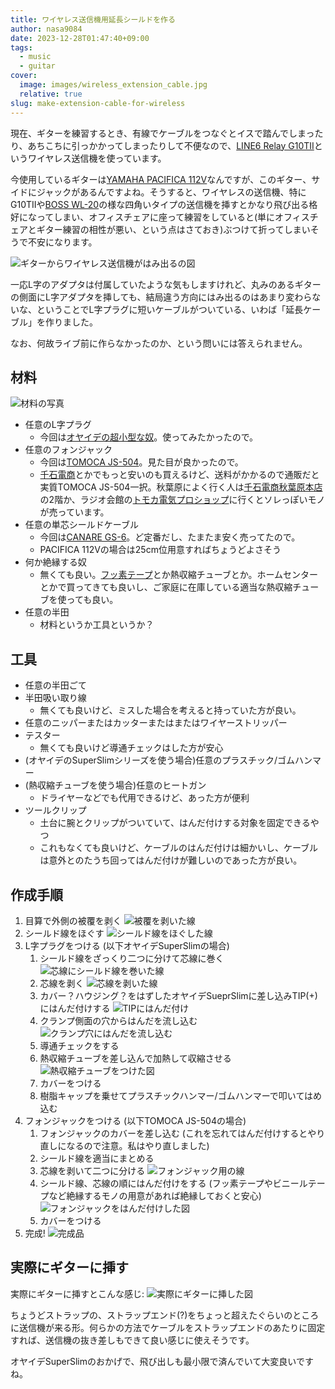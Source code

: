 ```yaml
---
title: ワイヤレス送信機用延長シールドを作る
author: nasa9084
date: 2023-12-28T01:47:40+09:00
tags:
  - music
  - guitar
cover:
  image: images/wireless_extension_cable.jpg
  relative: true
slug: make-extension-cable-for-wireless
---
```


現在、ギターを練習するとき、有線でケーブルをつなぐとイスで踏んでしまったり、あちこちに引っかかってしまったりして不便なので、[LINE6 Relay G10TII](https://line6.jp/products/relay-wireless/g10-g10s.html)というワイヤレス送信機を使っています。

今使用しているギターは[YAMAHA PACIFICA 112V](https://jp.yamaha.com/products/musical_instruments/guitars_basses/el_guitars/pacifica/pac_100.html)なんですが、このギター、サイドにジャックがあるんですよね。そうすると、ワイヤレスの送信機、特にG10TIIや[BOSS WL-20](https://www.boss.info/jp/products/wl-20_wl-20l/)の様な四角いタイプの送信機を挿すとかなり飛び出る格好になってしまい、オフィスチェアに座って練習をしていると(単にオフィスチェアとギター練習の相性が悪い、という点はさておき)ぶつけて折ってしまいそうで不安になります。

![ギターからワイヤレス送信機がはみ出るの図](images/guitar_wireless.jpg)

一応L字のアダプタは付属していたような気もしますけれど、丸みのあるギターの側面にL字アダプタを挿しても、結局違う方向にはみ出るのはあまり変わらないな、ということでL字プラグに短いケーブルがついている、いわば「延長ケーブル」を作りました。

なお、何故ライブ前に作らなかったのか、という問いには答えられません。

## 材料

![材料の写真](images/material.jpg)

* 任意のL字プラグ
  * 今回は[オヤイデの超小型な奴](https://shop.oyaide.com/products/p-63l_6mm.html)。使ってみたかったので。
* 任意のフォンジャック
  * 今回は[TOMOCA JS-504](https://www.soundhouse.co.jp/products/detail/item/132656/)。見た目が良かったので。
  * [千石電商](https://www.sengoku.co.jp/mod/sgk_cart/search.php?cid=3414)とかでもっと安いのも買えるけど、送料がかかるので通販だと実質TOMOCA JS-504一択。秋葉原によく行く人は[千石電商秋葉原本店](https://www.sengoku.co.jp/shop_01.html)の2階か、ラジオ会館の[トモカ電気プロショップ](https://www.tomoca.co.jp/shop/proshop/)に行くとソレっぽいモノが売っています。
* 任意の単芯シールドケーブル
  * 今回は[CANARE GS-6](https://www.soundhouse.co.jp/products/detail/item/22872/)。ど定番だし、たまたま安く売ってたので。
  * PACIFICA 112Vの場合は25cm位用意すればちょうどよさそう
* 何か絶縁する奴
  * 無くても良い。[フッ素テープ](https://shop.oyaide.com/asf-110_5.html)とか熱収縮チューブとか。ホームセンターとかで買ってきても良いし、ご家庭に在庫している適当な熱収縮チューブを使っても良い。
* 任意の半田
  * 材料というか工具というか？

## 工具

* 任意の半田ごて
* 半田吸い取り線
  * 無くても良いけど、ミスした場合を考えると持っていた方が良い。
* 任意のニッパーまたはカッターまたはまたはワイヤーストリッパー
* テスター
  * 無くても良いけど導通チェックはした方が安心
* (オヤイデのSuperSlimシリーズを使う場合)任意のプラスチック/ゴムハンマー
* (熱収縮チューブを使う場合)任意のヒートガン
  * ドライヤーなどでも代用できるけど、あった方が便利
* ツールクリップ
  * 土台に腕とクリップがついていて、はんだ付けする対象を固定できるやつ
  * これもなくても良いけど、ケーブルのはんだ付けは細かいし、ケーブルは意外とのたうち回ってはんだ付けが難しいのであった方が良い。

## 作成手順

1. 目算で外側の被覆を剥く
![被覆を剥いた線](images/wire.jpg)
2. シールド線をほぐす
![シールド線をほぐした線](images/shield.jpg)
3. L字プラグをつける (以下オヤイデSuperSlimの場合)
    1. シールド線をざっくり二つに分けて芯線に巻く
    ![芯線にシールド線を巻いた線](images/shield_2.jpg)
    2. 芯線を剥く
    ![芯線を剥いた線](images/core.jpg)
    3. カバー？ハウジング？をはずしたオヤイデSueprSlimに差し込みTIP(+)にはんだ付けする
    ![TIPにはんだ付け](images/soldering_1.jpg)
    4. クランプ側面の穴からはんだを流し込む
    ![クランプ穴にはんだを流し込む](images/soldering_2.jpg)
    5. 導通チェックをする
    6. 熱収縮チューブを差し込んで加熱して収縮させる
    ![熱収縮チューブをつけた図](images/heat_shrink_tube.jpg)
    7. カバーをつける
    8. 樹脂キャップを乗せてプラスチックハンマー/ゴムハンマーで叩いてはめ込む
4. フォンジャックをつける (以下TOMOCA JS-504の場合)
    1. フォンジャックのカバーを差し込む (これを忘れてはんだ付けするとやり直しになるので注意。私はやり直しました)
    2. シールド線を適当にまとめる
    3. 芯線を剥いて二つに分ける
    ![フォンジャック用の線](images/wire_for_jack.jpg)
    4. シールド線、芯線の順にはんだ付けをする (フッ素テープやビニールテープなど絶縁するモノの用意があれば絶縁しておくと安心)
    ![フォンジャックをはんだ付けした図](images/soldering_3.jpg)
    5. カバーをつける
5. 完成!
![完成品](images/wireless_extension_cable.jpg)

## 実際にギターに挿す

実際にギターに挿すとこんな感じ:
![実際にギターに挿した図](images/with_guitar.jpg)

ちょうどストラップの、ストラップエンド(?)をちょっと超えたぐらいのところに送信機が来る形。何らかの方法でケーブルをストラップエンドのあたりに固定すれば、送信機の抜き差しもできて良い感じに使えそうです。

オヤイデSuperSlimのおかげで、飛び出しも最小限で済んでいて大変良いですね。
